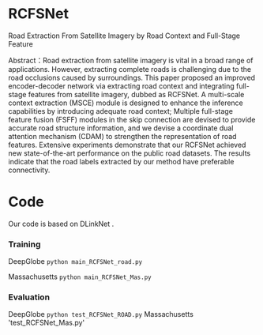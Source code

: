 # RCFSNet
Road Extraction From Satellite Imagery by Road Context and Full-Stage Feature

Abstract：Road extraction from satellite imagery is vital in a broad range of applications. However, extracting complete roads
is challenging due to the road occlusions caused by surroundings. This paper proposed an improved encoder-decoder network via
extracting road context and integrating full-stage features from satellite imagery, dubbed as RCFSNet. A multi-scale context
extraction (MSCE) module is designed to enhance the inference capabilities by introducing adequate road context; Multiple full-stage feature fusion (FSFF) modules in the skip connection are devised to provide accurate road structure information, and we devise a coordinate dual attention mechanism (CDAM)
to strengthen the representation of road features. Extensive experiments demonstrate that our RCFSNet achieved new state-of-the-art performance on the public road datasets. The results indicate that the road labels extracted by our method have preferable connectivity.


# Code
Our code is based on DLinkNet .

### Training
DeepGlobe
`python main_RCFSNet_road.py`

Massachusetts
`python main_RCFSNet_Mas.py`

### Evaluation
DeepGlobe
`python test_RCFSNet_ROAD.py`
Massachusetts
'test_RCFSNet_Mas.py'
